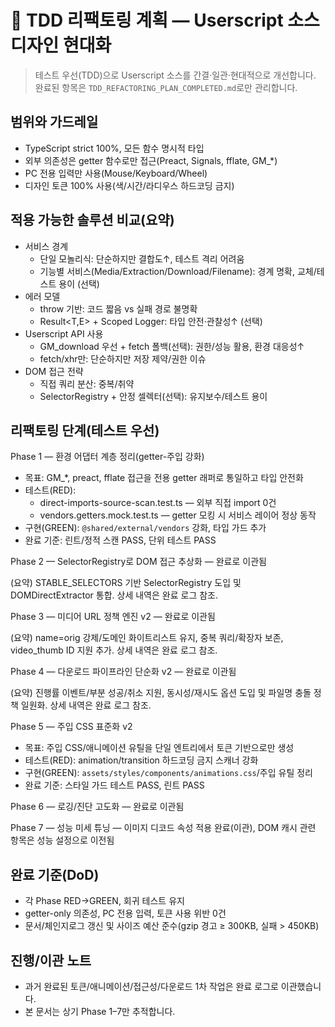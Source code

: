 # 🎨 TDD 리팩토링 계획 — Userscript 소스 디자인 현대화

> 테스트 우선(TDD)으로 Userscript 소스를 간결·일관·현대적으로 개선합니다. 완료된
> 항목은 `TDD_REFACTORING_PLAN_COMPLETED.md`로만 관리합니다.

## 범위와 가드레일

- TypeScript strict 100%, 모든 함수 명시적 타입
- 외부 의존성은 getter 함수로만 접근(Preact, Signals, fflate, GM\_\*)
- PC 전용 입력만 사용(Mouse/Keyboard/Wheel)
- 디자인 토큰 100% 사용(색/시간/라디우스 하드코딩 금지)

## 적용 가능한 솔루션 비교(요약)

- 서비스 경계
  - 단일 모놀리식: 단순하지만 결합도↑, 테스트 격리 어려움
  - 기능별 서비스(Media/Extraction/Download/Filename): 경계 명확, 교체/테스트
    용이 (선택)
- 에러 모델
  - throw 기반: 코드 짧음 vs 실패 경로 불명확
  - Result<T,E> + Scoped Logger: 타입 안전·관찰성↑ (선택)
- Userscript API 사용
  - GM_download 우선 + fetch 폴백(선택): 권한/성능 활용, 환경 대응성↑
  - fetch/xhr만: 단순하지만 저장 제약/권한 이슈
- DOM 접근 전략
  - 직접 쿼리 분산: 중복/취약
  - SelectorRegistry + 안정 셀렉터(선택): 유지보수/테스트 용이

## 리팩토링 단계(테스트 우선)

Phase 1 — 환경 어댑터 계층 정리(getter-주입 강화)

- 목표: GM\_\*, preact, fflate 접근을 전용 getter 래퍼로 통일하고 타입 안전화
- 테스트(RED):
  - direct-imports-source-scan.test.ts — 외부 직접 import 0건
  - vendors.getters.mock.test.ts — getter 모킹 시 서비스 레이어 정상 동작
- 구현(GREEN): `@shared/external/vendors` 강화, 타입 가드 추가
- 완료 기준: 린트/정적 스캔 PASS, 단위 테스트 PASS

Phase 2 — SelectorRegistry로 DOM 접근 추상화 — 완료로 이관됨

(요약) STABLE_SELECTORS 기반 SelectorRegistry 도입 및 DOMDirectExtractor 통합.
상세 내역은 완료 로그 참조.

Phase 3 — 미디어 URL 정책 엔진 v2 — 완료로 이관됨

(요약) name=orig 강제/도메인 화이트리스트 유지, 중복 쿼리/확장자 보존,
video_thumb ID 지원 추가. 상세 내역은 완료 로그 참조.

Phase 4 — 다운로드 파이프라인 단순화 v2 — 완료로 이관됨

(요약) 진행률 이벤트/부분 성공/취소 지원, 동시성/재시도 옵션 도입 및 파일명 충돌
정책 일원화. 상세 내역은 완료 로그 참조.

Phase 5 — 주입 CSS 표준화 v2

- 목표: 주입 CSS/애니메이션 유틸을 단일 엔트리에서 토큰 기반으로만 생성
- 테스트(RED): animation/transition 하드코딩 금지 스캐너 강화
- 구현(GREEN): `assets/styles/components/animations.css`/주입 유틸 정리
- 완료 기준: 스타일 가드 테스트 PASS, 린트 PASS

Phase 6 — 로깅/진단 고도화 — 완료로 이관됨

Phase 7 — 성능 미세 튜닝 — 이미지 디코드 속성 적용 완료(이관), DOM 캐시 관련
항목은 성능 설정으로 이전됨

## 완료 기준(DoD)

- 각 Phase RED→GREEN, 회귀 테스트 유지
- getter-only 의존성, PC 전용 입력, 토큰 사용 위반 0건
- 문서/체인지로그 갱신 및 사이즈 예산 준수(gzip 경고 ≥ 300KB, 실패 > 450KB)

## 진행/이관 노트

- 과거 완료된 토큰/애니메이션/접근성/다운로드 1차 작업은 완료 로그로
  이관했습니다.
- 본 문서는 상기 Phase 1–7만 추적합니다.
